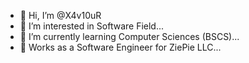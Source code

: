 - 👋 Hi, I’m @X4v10uR
- 👀 I’m interested in Software Field...
- 🌱 I’m currently learning Computer Sciences (BSCS)...
- 💖 Works as a Software Engineer for ZiePie LLC...
<!---
X4v10uR/X4v10uR is a ✨ special ✨ repository because its `README.md` (this file) appears on your GitHub profile.
You can click the Preview link to take a look at your changes.
--->
